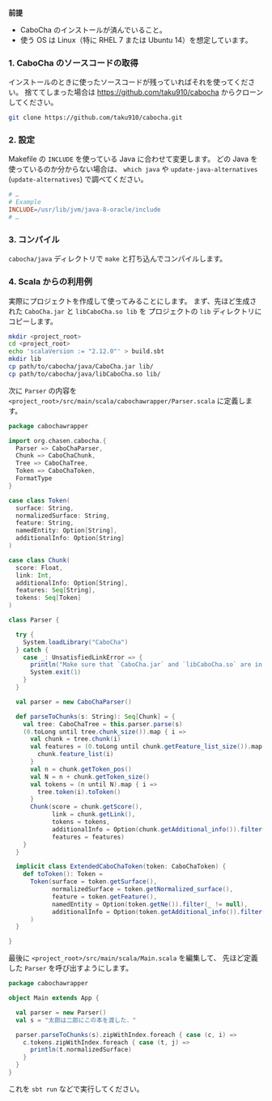 __前提__

+ CaboCha のインストールが済んでいること。
+ 使う OS は Linux（特に RHEL 7 または Ubuntu 14）を想定しています。

### 1. CaboCha のソースコードの取得

インストールのときに使ったソースコードが残っていればそれを使ってください。
捨ててしまった場合は https://github.com/taku910/cabocha からクローンしてください。

```bash
git clone https://github.com/taku910/cabocha.git
```

### 2. 設定

Makefile の `INCLUDE` を使っている Java に合わせて変更します。
どの Java を使っているのか分からない場合は、
`which java` や `update-java-alternatives` (`update-alternatives`) で調べてください。

```Makefile
# …
# Example
INCLUDE=/usr/lib/jvm/java-8-oracle/include
# …
```

### 3. コンパイル

`cabocha/java` ディレクトリで `make` と打ち込んでコンパイルします。


### 4. Scala からの利用例

実際にプロジェクトを作成して使ってみることにします。
まず、先ほど生成された `CaboCha.jar` と `libCaboCha.so lib` を
プロジェクトの `lib` ディレクトリにコピーします。

```bash
mkdir <project_root>
cd <project_root>
echo 'scalaVersion := "2.12.0"' > build.sbt
mkdir lib
cp path/to/cabocha/java/CaboCha.jar lib/
cp path/to/cabocha/java/libCaboCha.so lib/
```

次に `Parser` の内容を `<project_root>/src/main/scala/cabochawrapper/Parser.scala` に定義します。

```scala
package cabochawrapper

import org.chasen.cabocha.{
  Parser => CaboChaParser,
  Chunk => CaboChaChunk,
  Tree => CaboChaTree,
  Token => CaboChaToken,
  FormatType
}

case class Token(
  surface: String,
  normalizedSurface: String,
  feature: String,
  namedEntity: Option[String],
  additionalInfo: Option[String]
)

case class Chunk(
  score: Float,
  link: Int,
  additionalInfo: Option[String],
  features: Seq[String],
  tokens: Seq[Token]
)

class Parser {

  try {
    System.loadLibrary("CaboCha")
  } catch {
    case _: UnsatisfiedLinkError => {
      println("Make sure that `CaboCha.jar` and `libCaboCha.so` are in `lib`.")
      System.exit(1)
    }
  }

  val parser = new CaboChaParser()

  def parseToChunks(s: String): Seq[Chunk] = {
    val tree: CaboChaTree = this.parser.parse(s)
    (0.toLong until tree.chunk_size()).map { i =>
      val chunk = tree.chunk(i)
      val features = (0.toLong until chunk.getFeature_list_size()).map { i =>
        chunk.feature_list(i)
      }
      val n = chunk.getToken_pos()
      val N = n + chunk.getToken_size()
      val tokens = (n until N).map { i =>
        tree.token(i).toToken()
      }
      Chunk(score = chunk.getScore(),
            link = chunk.getLink(),
            tokens = tokens,
            additionalInfo = Option(chunk.getAdditional_info()).filter(_ != null),
            features = features)
    }
  }

  implicit class ExtendedCaboChaToken(token: CaboChaToken) {
    def toToken(): Token =
      Token(surface = token.getSurface(),
            normalizedSurface = token.getNormalized_surface(),
            feature = token.getFeature(),
            namedEntity = Option(token.getNe()).filter(_ != null),
            additionalInfo = Option(token.getAdditional_info()).filter(_ != null)
      )
  }

}
```

最後に `<project_root>/src/main/scala/Main.scala` を編集して、
先ほど定義した `Parser` を呼び出すようにします。

```scala
package cabochawrapper

object Main extends App {

  val parser = new Parser()
  val s = "太郎は二郎にこの本を渡した．"

  parser.parseToChunks(s).zipWithIndex.foreach { case (c, i) =>
    c.tokens.zipWithIndex.foreach { case (t, j) =>
      println(t.normalizedSurface)
    }
  }
}
```

これを `sbt run` などで実行してください。
